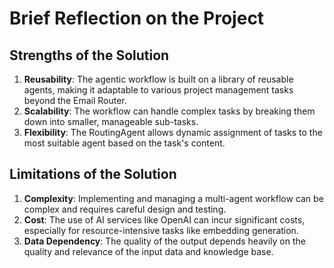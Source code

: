 # Brief Reflection on the Project

## Strengths of the Solution

1. **Reusability**: The agentic workflow is built on a library of reusable agents, making it adaptable to various project management tasks beyond the Email Router.
2. **Scalability**: The workflow can handle complex tasks by breaking them down into smaller, manageable sub-tasks.
3. **Flexibility**: The RoutingAgent allows dynamic assignment of tasks to the most suitable agent based on the task's content.

## Limitations of the Solution

1. **Complexity**: Implementing and managing a multi-agent workflow can be complex and requires careful design and testing.
2. **Cost**: The use of AI services like OpenAI can incur significant costs, especially for resource-intensive tasks like embedding generation.
3. **Data Dependency**: The quality of the output depends heavily on the quality and relevance of the input data and knowledge base.
